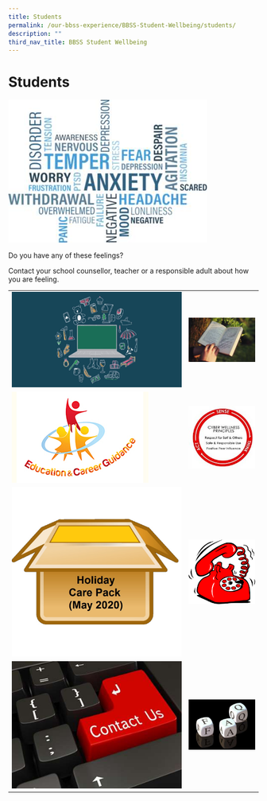 ```yaml
---
title: Students
permalink: /our-bbss-experience/BBSS-Student-Wellbeing/students/
description: ""
third_nav_title: BBSS Student Wellbeing
---
```

# Students
![](/images/Our%20BBSS%20Experience/BBSS%20Student%20Wellbeing/Student/WordTitle.png)

Do you have any of these feelings?  
  
Contact your school counsellor, teacher or a responsible adult about how you are feeling.


|   |   |
|---|---|
| ![](/images/Our%20BBSS%20Experience/BBSS%20Student%20Wellbeing/Student/Well-Being%20Resource.jpg)  | ![](/images/Our%20BBSS%20Experience/BBSS%20Student%20Wellbeing/Student/selfhelp2.jpeg)  |
|  ![](/images/Our%20BBSS%20Experience/BBSS%20Student%20Wellbeing/Student/MOE%20ECG%20logofinal_1.jpg) | ![](/images/Our%20BBSS%20Experience/BBSS%20Student%20Wellbeing/Student/CW%20logo.jpg)  |
| ![](/images/Our%20BBSS%20Experience/BBSS%20Student%20Wellbeing/Student/Holiday%20Care%20Pack.jpg)  | ![](/images/Our%20BBSS%20Experience/BBSS%20Student%20Wellbeing/Student/telephone.jpg)  |
| ![](/images/Our%20BBSS%20Experience/BBSS%20Student%20Wellbeing/Student/Contact%20us.jpg)  | ![](/images/Our%20BBSS%20Experience/BBSS%20Student%20Wellbeing/Student/FAQ.jpg)  |


